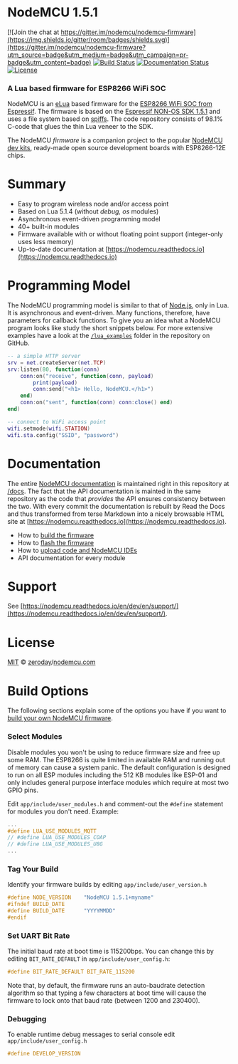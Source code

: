 # **NodeMCU 1.5.1** #

[![Join the chat at https://gitter.im/nodemcu/nodemcu-firmware](https://img.shields.io/gitter/room/badges/shields.svg)](https://gitter.im/nodemcu/nodemcu-firmware?utm_source=badge&utm_medium=badge&utm_campaign=pr-badge&utm_content=badge)
[![Build Status](https://travis-ci.org/nodemcu/nodemcu-firmware.svg)](https://travis-ci.org/nodemcu/nodemcu-firmware)
[![Documentation Status](https://readthedocs.com/projects/nodemcu/badge/?version=dev)](http://nodemcu.readthedocs.io/)
[![License](https://img.shields.io/badge/license-MIT-blue.svg?style=flat)](https://github.com/nodemcu/nodemcu-firmware/blob/master/LICENSE)

### A Lua based firmware for ESP8266 WiFi SOC

NodeMCU is an [eLua](http://www.eluaproject.net/) based firmware for the [ESP8266 WiFi SOC from Espressif](http://espressif.com/en/products/esp8266/). The firmware is based on the [Espressif NON-OS SDK 1.5.1](http://bbs.espressif.com/viewtopic.php?f=46&p=5315) and uses a file system based on [spiffs](https://github.com/pellepl/spiffs). The code repository consists of 98.1% C-code that glues the thin Lua veneer to the SDK.

The NodeMCU *firmware* is a companion project to the popular [NodeMCU dev kits](https://github.com/nodemcu/nodemcu-devkit-v1.0), ready-made open source development boards with ESP8266-12E chips.

# Summary

- Easy to program wireless node and/or access point
- Based on Lua 5.1.4 (without *debug, os* modules)
- Asynchronous event-driven programming model
- 40+ built-in modules
- Firmware available with or without floating point support (integer-only uses less memory)
- Up-to-date documentation at [https://nodemcu.readthedocs.io](https://nodemcu.readthedocs.io)

# Programming Model

The NodeMCU programming model is similar to that of [Node.js](https://en.wikipedia.org/wiki/Node.js), only in Lua. It is asynchronous and event-driven. Many functions, therefore, have parameters for callback functions. To give you an idea what a NodeMCU program looks like study the short snippets below. For more extensive examples have a look at the [`/lua_examples`](lua_examples) folder in the repository on GitHub.

```lua
-- a simple HTTP server
srv = net.createServer(net.TCP)
srv:listen(80, function(conn)
	conn:on("receive", function(conn, payload)
		print(payload)
		conn:send("<h1> Hello, NodeMCU.</h1>")
	end)
	conn:on("sent", function(conn) conn:close() end)
end)
```
```lua
-- connect to WiFi access point
wifi.setmode(wifi.STATION)
wifi.sta.config("SSID", "password")
```

# Documentation

The entire [NodeMCU documentation](https://nodemcu.readthedocs.io) is maintained right in this repository at [/docs](docs). The fact that the API documentation is mainted in the same repository as the code that *provides* the API ensures consistency between the two. With every commit the documentation is rebuilt by Read the Docs and thus transformed from terse Markdown into a nicely browsable HTML site at [https://nodemcu.readthedocs.io](https://nodemcu.readthedocs.io). 

- How to [build the firmware](https://nodemcu.readthedocs.io/en/dev/en/build/)
- How to [flash the firmware](https://nodemcu.readthedocs.io/en/dev/en/flash/)
- How to [upload code and NodeMCU IDEs](https://nodemcu.readthedocs.io/en/dev/en/upload/)
- API documentation for every module

# Support

See [https://nodemcu.readthedocs.io/en/dev/en/support/](https://nodemcu.readthedocs.io/en/dev/en/support/).

# License

[MIT](https://github.com/nodemcu/nodemcu-firmware/blob/master/LICENSE) © [zeroday](https://github.com/NodeMCU)/[nodemcu.com](http://nodemcu.com/index_en.html)

# Build Options

The following sections explain some of the options you have if you want to [build your own NodeMCU firmware](http://nodemcu.readthedocs.io/en/dev/en/build/).

### Select Modules

Disable modules you won't be using to reduce firmware size and free up some RAM. The ESP8266 is quite limited in available RAM and running out of memory can cause a system panic. The default configuration is designed to run on all ESP modules including the 512 KB modules like ESP-01 and only includes general purpose interface modules which require at most two GPIO pins.

Edit `app/include/user_modules.h` and comment-out the `#define` statement for modules you don't need. Example:

```c
...
#define LUA_USE_MODULES_MQTT
// #define LUA_USE_MODULES_COAP
// #define LUA_USE_MODULES_U8G
...
```

### Tag Your Build

Identify your firmware builds by editing `app/include/user_version.h`

```c
#define NODE_VERSION    "NodeMCU 1.5.1+myname"
#ifndef BUILD_DATE
#define BUILD_DATE      "YYYYMMDD"
#endif
```

### Set UART Bit Rate

The initial baud rate at boot time is 115200bps. You can change this by
editing `BIT_RATE_DEFAULT` in `app/include/user_config.h`:

```c
#define BIT_RATE_DEFAULT BIT_RATE_115200
```

Note that, by default, the firmware runs an auto-baudrate detection algorithm so that typing a few characters at boot time will cause
the firmware to lock onto that baud rate (between 1200 and 230400). 

### Debugging

To enable runtime debug messages to serial console edit `app/include/user_config.h`

```c
#define DEVELOP_VERSION
```
